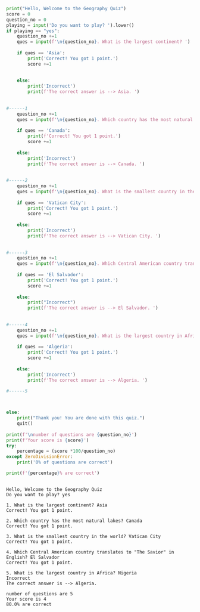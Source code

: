```python
print("Hello, Welcome to the Geography Quiz")
score = 0
question_no = 0
playing = input('Do you want to play? ').lower()
if playing == "yes":
    question_no +=1
    ques = input(f'\n{question_no}. What is the largest continent? ')
    
    if ques == 'Asia':
        print('Correct! You got 1 point.')
        score +=1
                     
    
    else:
        print('Incorrect')
        print(f'The correct answer is --> Asia. ')
        
        
#------1
    question_no +=1
    ques = input(f'\n{question_no}. Which country has the most natural lakes? ')
    
    if ques == 'Canada':
        print(f'Correct! You got 1 point.')
        score +=1
        
    else:
        print('Incorrect')
        print(f'The correct answer is --> Canada. ')
        
        
#------2
    question_no +=1
    ques = input(f'\n{question_no}. What is the smallest country in the world? ')
    
    if ques == 'Vatican City':
        print('Correct! You got 1 point.')
        score +=1
        
    else:
        print('Incorrect')
        print(f'The correct answer is --> Vatican City. ')
        
        
#------3
    question_no +=1
    ques = input(f'\n{question_no}. Which Central American country translates to "The Savior" in English? ')
    
    if ques == 'El Salvador':
        print('Correct! You got 1 point.')
        score +=1
        
    else:
        print("Incorrect")
        print(f'The correct answer is --> El Salvador. ')
        
        
#------4
    question_no +=1
    ques = input(f'\n{question_no}. What is the largest country in Africa? ')
    
    if ques == 'Algeria':
        print('Correct! You got 1 point.')
        score +=1
    
    else:
        print('Incorrect')
        print(f'The correct answer is --> Algeria. ')
        
#------5



else:
    print("Thank you! You are done with this quiz.")
    quit()
    
print(f'\nnumber of questions are {question_no}')   
print(f'Your score is {score}')
try:
    percentage = (score *100/question_no)
except ZeroDivisionError:
    print('0% of questions are correct')

print(f'{percentage}% are correct')
        
```

    Hello, Welcome to the Geography Quiz
    Do you want to play? yes
    
    1. What is the largest continent? Asia
    Correct! You got 1 point.
    
    2. Which country has the most natural lakes? Canada
    Correct! You got 1 point.
    
    3. What is the smallest country in the world? Vatican City
    Correct! You got 1 point.
    
    4. Which Central American country translates to "The Savior" in English? El Salvador
    Correct! You got 1 point.
    
    5. What is the largest country in Africa? Nigeria
    Incorrect
    The correct answer is --> Algeria. 
    
    number of questions are 5
    Your score is 4
    80.0% are correct



